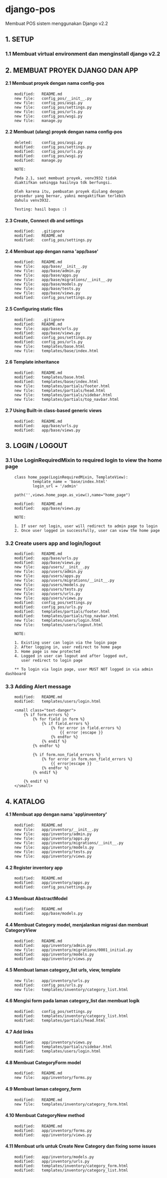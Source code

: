 # django-pos
Membuat POS sistem menggunakan Django v2.2


## 1. SETUP 


### 1.1 Membuat virtual environment dan menginstall django v2.2


## 2. MEMBUAT PROYEK DJANGO DAN APP


#### 2.1 Membuat proyek dengan nama config-pos

        modified:   README.md
        new file:   config_pos/__init__.py
        new file:   config_pos/asgi.py
        new file:   config_pos/settings.py
        new file:   config_pos/urls.py
        new file:   config_pos/wsgi.py
        new file:   manage.py


#### 2.2 Membuat (ulang) proyek dengan nama config-pos

        deleted:    config_pos/asgi.py
        modified:   config_pos/settings.py
        modified:   config_pos/urls.py
        modified:   config_pos/wsgi.py
        modified:   manage.py

        NOTE:

        Pada 2.1, saat membuat proyek, venv3932 tidak
        diaktifkan sehingga hasilnya tdk berfungsi.

        Oleh karena itu, pembuatan proyek diulang dengan
        prosedur yang bernar, yakni mengaktifkan terlebih
        dahulu venv3932.

        Testing: hasil bagus :)


#### 2.3 Create, Connect db and settings

        modified:   .gitignore
        modified:   README.md
        modified:   config_pos/settings.py


#### 2.4 Membuat app dengan nama 'app/base'

        modified:   README.md
        new file:   app/base/__init__.py
        new file:   app/base/admin.py
        new file:   app/base/apps.py
        new file:   app/base/migrations/__init__.py
        new file:   app/base/models.py
        new file:   app/base/tests.py
        new file:   app/base/views.py
        modified:   config_pos/settings.py


#### 2.5 Configuring static files

        modified:   .gitignore
        modified:   README.md
        new file:   app/base/urls.py
        modified:   app/base/views.py
        modified:   config_pos/settings.py
        modified:   config_pos/urls.py
        new file:   templates/base.html
        new file:   templates/base/index.html


#### 2.6 Template inheritance

        modified:   README.md
        modified:   templates/base.html
        modified:   templates/base/index.html
        new file:   templates/partials/footer.html
        new file:   templates/partials/head.html
        new file:   templates/partials/sidebar.html
        new file:   templates/partials/top_navbar.html


#### 2.7 Using Built-in class-based generic views

        modified:   README.md
        modified:   app/base/urls.py
        modified:   app/base/views.py


## 3. LOGIN / LOGOUT


### 3.1 Use LoginRequiredMixin to required login to view the home page

        class home_page(LoginRequiredMixin, TemplateView):
                template_name = 'base/index.html'
                login_url = '/admin'

        path('',views.home_page.as_view(),name="home_page")

        modified:   README.md
        modified:   app/base/views.py

        NOTE:

        1. If user not login, user will redirect to admin page to login
        2. Once user logged in successfully, user can view the home page 


### 3.2 Create users app and login/logout

        modified:   README.md
        modified:   app/base/urls.py
        modified:   app/base/views.py
        new file:   app/users/__init__.py
        new file:   app/users/admin.py
        new file:   app/users/apps.py
        new file:   app/users/migrations/__init__.py
        new file:   app/users/models.py
        new file:   app/users/tests.py
        new file:   app/users/urls.py
        new file:   app/users/views.py
        modified:   config_pos/settings.py
        modified:   config_pos/urls.py
        modified:   templates/partials/footer.html
        modified:   templates/partials/top_navbar.html
        new file:   templates/users/login.html
        new file:   templates/users/logout.html

        NOTE:

        1. Existing user can login via the login page
        2. After logging in, user redirect to home page
        3. Home page is now protected
        4. Logged in user can logout and after logged out,
           user redirect to login page

        ** To login via login page, user MUST NOT logged in via admin dashboard


### 3.3 Adding Alert message

        modified:   README.md
        modified:   templates/users/login.html

        <small class="text-danger">
            {% if form.errors %}
                {% for field in form %}
                    {% if field.errors %}
                        {% for error in field.errors %}
                            {{ error |escape }}
                        {% endfor %}
                    {% endif %}    
                {% endfor %}

                {% if form.non_field_errors %}
                    {% for error in form.non_field_errors %}
                        {{ error|escape }}
                    {% endfor %}
                {% endif %}

            {% endif %}
        </small>


## 4. KATALOG


#### 4.1 Membuat app dengan nama 'app\inventory'

        modified:   README.md
        new file:   app/inventory/__init__.py
        new file:   app/inventory/admin.py
        new file:   app/inventory/apps.py
        new file:   app/inventory/migrations/__init__.py
        new file:   app/inventory/models.py
        new file:   app/inventory/tests.py
        new file:   app/inventory/views.py


#### 4.2 Register inventory app

        modified:   README.md
        modified:   app/inventory/apps.py
        modified:   config_pos/settings.py


#### 4.3 Membuat AbstractModel

        modified:   README.md
        modified:   app/base/models.py


#### 4.4 Membuat Category model, menjalankan migrasi dan membuat CategoryView

        modified:   README.md
        modified:   app/inventory/admin.py
        new file:   app/inventory/migrations/0001_initial.py
        modified:   app/inventory/models.py
        modified:   app/inventory/views.py


#### 4.5 Membuat laman category_list urls, view, template

        new file:   app/inventory/urls.py
        modified:   config_pos/urls.py
        new file:   templates/inventory/category_list.html


#### 4.6 Mengisi form pada laman category_list dan membuat logik

        modified:   config_pos/settings.py
        modified:   templates/inventory/category_list.html
        modified:   templates/partials/head.html


#### 4.7 Add links

        modified:   app/inventory/views.py
        modified:   templates/partials/sidebar.html
        modified:   templates/users/login.html


#### 4.8 Membuat CategoryForm model

        modified:   README.md
        new file:   app/inventory/forms.py


#### 4.9 Membuat laman category_form
 
        modified:   README.md
        new file:   templates/inventory/category_form.html


#### 4.10 Membuat CategoryNew method
 
        modified:   README.md
        modified:   app/inventory/forms.py
        modified:   app/inventory/views.py


#### 4.11 Membuat urls untuk Create New Category dan fixing some issues

        modified:   app/inventory/models.py
        modified:   app/inventory/urls.py
        modified:   templates/inventory/category_form.html
        modified:   templates/inventory/category_list.html